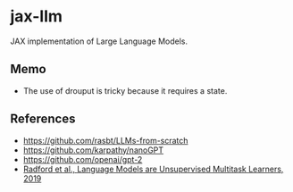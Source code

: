 # jax-llm
JAX implementation of Large Language Models.


## Memo
- The use of drouput is tricky because it requires a state.




## References
- https://github.com/rasbt/LLMs-from-scratch
- https://github.com/karpathy/nanoGPT
- https://github.com/openai/gpt-2
- [Radford et al., Language Models are Unsupervised Multitask Learners, 2019](https://d4mucfpksywv.cloudfront.net/better-language-models/language-models.pdf)
